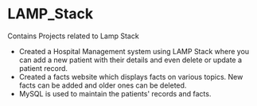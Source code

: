 # LAMP_Stack
Contains Projects related to Lamp Stack  
* Created a Hospital Management system using LAMP Stack where you can add a new patient with their details and even delete or update a patient record.  
* Created a facts website which displays facts on various topics. New facts can be added and older ones can be deleted.  
* MySQL is used to maintain the patients' records and facts.
